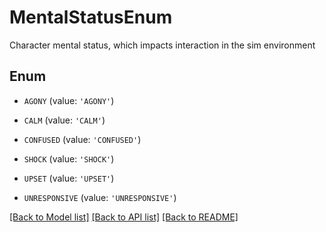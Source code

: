 # MentalStatusEnum

Character mental status, which impacts interaction in the sim environment

## Enum

* `AGONY` (value: `'AGONY'`)

* `CALM` (value: `'CALM'`)

* `CONFUSED` (value: `'CONFUSED'`)

* `SHOCK` (value: `'SHOCK'`)

* `UPSET` (value: `'UPSET'`)

* `UNRESPONSIVE` (value: `'UNRESPONSIVE'`)

[[Back to Model list]](../README.md#documentation-for-models) [[Back to API list]](../README.md#documentation-for-api-endpoints) [[Back to README]](../README.md)


